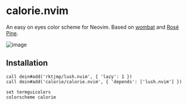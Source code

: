 calorie.nvim
===

An easy on eyes color scheme for Neovim.
Based on [wombat](https://www.vim.org/scripts/script.php?script_id=1778) and [Rosé Pine](https://github.com/rose-pine/neovim).

![image](https://user-images.githubusercontent.com/1681408/184120238-c3a96b39-f71b-49cc-ae01-f2c14a5a6943.png)

## Installation

```
call dein#add('rktjmp/lush.nvim', { 'lazy': 1 })
call dein#add('calorie/calorie.nvim', { 'depends': ['lush.nvim'] })

set termguicolors
colorscheme calorie
```
